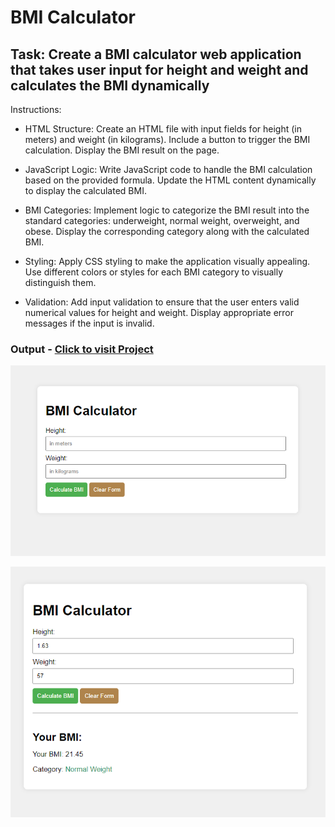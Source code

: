 # BMI Calculator

## Task:  Create a BMI calculator web application that takes user input for height and weight and calculates the BMI dynamically

Instructions: 
- HTML Structure:
Create an HTML file with input fields for height (in meters) and weight (in kilograms).
Include a button to trigger the BMI calculation.
Display the BMI result on the page.

- JavaScript Logic:
Write JavaScript code to handle the BMI calculation based on the provided formula.
Update the HTML content dynamically to display the calculated BMI.

- BMI Categories:
Implement logic to categorize the BMI result into the standard categories: underweight, normal weight, overweight, and obese.
Display the corresponding category along with the calculated BMI.

- Styling:
Apply CSS styling to make the application visually appealing.
Use different colors or styles for each BMI category to visually distinguish them.

- Validation:
Add input validation to ensure that the user enters valid numerical values for height and weight.
Display appropriate error messages if the input is invalid.


### Output - [Click to visit Project](https://ravi-patel57144.github.io/Cybercom/Mini_Apps/BMI_Calculator)

![BMI](image.png)


![Calc](image-1.png)

